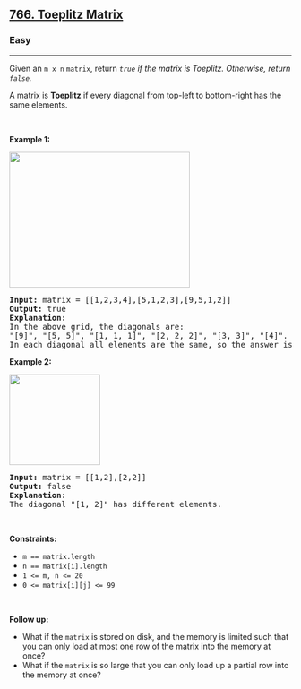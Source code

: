 <h2><a href="https://leetcode.com/problems/toeplitz-matrix/">766. Toeplitz Matrix</a></h2><h3>Easy</h3><hr><div><p>Given an <code data-copier-init="true">m x n</code> <code data-copier-init="true">matrix</code>, return&nbsp;<em><code data-copier-init="true">true</code>&nbsp;if the matrix is Toeplitz. Otherwise, return <code data-copier-init="true">false</code>.</em></p>

<p>A matrix is <strong>Toeplitz</strong> if every diagonal from top-left to bottom-right has the same elements.</p>

<p>&nbsp;</p>
<p><strong class="example">Example 1:</strong></p>
<img alt="" src="https://assets.leetcode.com/uploads/2020/11/04/ex1.jpg" style="width: 322px; height: 242px;">
<pre data-copier-init="true"><strong>Input:</strong> matrix = [[1,2,3,4],[5,1,2,3],[9,5,1,2]]
<strong>Output:</strong> true
<strong>Explanation:</strong>
In the above grid, the&nbsp;diagonals are:
"[9]", "[5, 5]", "[1, 1, 1]", "[2, 2, 2]", "[3, 3]", "[4]".
In each diagonal all elements are the same, so the answer is True.
</pre>

<p><strong class="example">Example 2:</strong></p>
<img alt="" src="https://assets.leetcode.com/uploads/2020/11/04/ex2.jpg" style="width: 162px; height: 162px;">
<pre data-copier-init="true"><strong>Input:</strong> matrix = [[1,2],[2,2]]
<strong>Output:</strong> false
<strong>Explanation:</strong>
The diagonal "[1, 2]" has different elements.
</pre>

<p>&nbsp;</p>
<p><strong>Constraints:</strong></p>

<ul>
	<li><code data-copier-init="true">m == matrix.length</code></li>
	<li><code data-copier-init="true">n == matrix[i].length</code></li>
	<li><code data-copier-init="true">1 &lt;= m, n &lt;= 20</code></li>
	<li><code data-copier-init="true">0 &lt;= matrix[i][j] &lt;= 99</code></li>
</ul>

<p>&nbsp;</p>
<p><strong>Follow up:</strong></p>

<ul>
	<li>What if the <code data-copier-init="true">matrix</code> is stored on disk, and the memory is limited such that you can only load at most one row of the matrix into the memory at once?</li>
	<li>What if the <code data-copier-init="true">matrix</code> is so large that you can only load up a partial row into the memory at once?</li>
</ul>
</div>